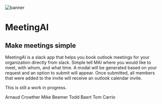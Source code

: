 ![banner](https://repository-images.githubusercontent.com/216021740/5e8b7980-f199-11e9-9603-5366f3e76ce7)

# MeetingAI
## Make meetings simple

MeetingAI is a slack app that helps you book outlook meetings for your organization directly from slack. Simple tell MAI where you would like to meet, with whom, and what time. A modal will be generated based on your request and an option to submit will appear. Once submitted, all members that were added to the invite will receive an outlook calendar invite.

This is still a work in progress.

Arnaud Crowther
Mike Beemer
Todd Baert
Tom Carrio
